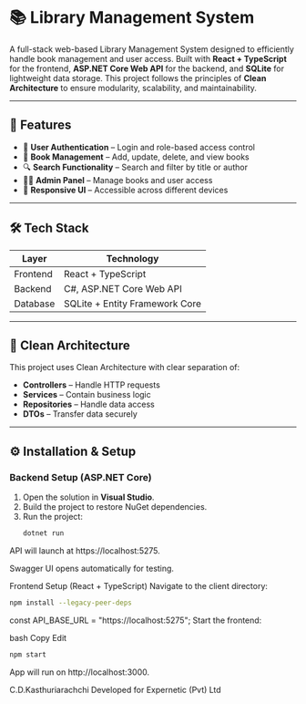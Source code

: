 # 📚 Library Management System

A full-stack web-based Library Management System designed to efficiently handle book management and user access. Built with **React + TypeScript** for the frontend, **ASP.NET Core Web API** for the backend, and **SQLite** for lightweight data storage. This project follows the principles of **Clean Architecture** to ensure modularity, scalability, and maintainability.

---

## 🚀 Features

- 🔐 **User Authentication** – Login and role-based access control
- 📘 **Book Management** – Add, update, delete, and view books
- 🔍 **Search Functionality** – Search and filter by title or author
- 👨‍💼 **Admin Panel** – Manage books and user access
- 📱 **Responsive UI** – Accessible across different devices

---

## 🛠️ Tech Stack

| Layer     | Technology            |
|----------|------------------------|
| Frontend | React + TypeScript     |
| Backend  | C#, ASP.NET Core Web API |
| Database | SQLite + Entity Framework Core |

---

## 🧱 Clean Architecture

This project uses Clean Architecture with clear separation of:

- **Controllers** – Handle HTTP requests
- **Services** – Contain business logic
- **Repositories** – Handle data access
- **DTOs** – Transfer data securely

---

## ⚙️ Installation & Setup

### Backend Setup (ASP.NET Core)

1. Open the solution in **Visual Studio**.
2. Build the project to restore NuGet dependencies.
3. Run the project:
   ```bash
   dotnet run
API will launch at https://localhost:5275.

Swagger UI opens automatically for testing.

Frontend Setup (React + TypeScript)
Navigate to the client directory:


```bash
npm install --legacy-peer-deps
```


const API_BASE_URL = "https://localhost:5275";
Start the frontend:

bash
Copy
Edit
```bash 
npm start
```
App will run on http://localhost:3000.


C.D.Kasthuriarachchi
Developed for Expernetic (Pvt) Ltd
